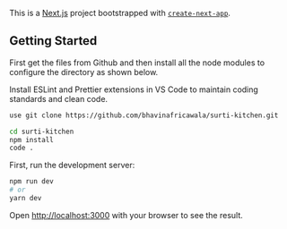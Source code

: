 This is a [Next.js](https://nextjs.org/) project bootstrapped with [`create-next-app`](https://github.com/vercel/next.js/tree/canary/packages/create-next-app).

## Getting Started

First get the files from Github and then install all the node modules to configure the directory as shown below.

Install ESLint and Prettier extensions in VS Code to maintain coding standards and clean code.

```bash
use git clone https://github.com/bhavinafricawala/surti-kitchen.git
```

```bash
cd surti-kitchen
npm install
code .
```

First, run the development server:

```bash
npm run dev
# or
yarn dev
```

Open [http://localhost:3000](http://localhost:3000) with your browser to see the result.
